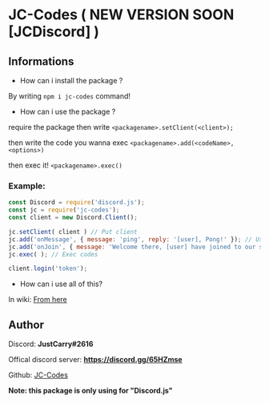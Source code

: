 # JC-Codes ( NEW VERSION SOON [JCDiscord] )

## Informations


- How can i install the package ?

By writing ``npm i jc-codes`` command!

- How can i use the package ?

require the package then write ``<packagename>.setClient(<client>);``


then write the code you wanna exec ``<packagename>.add(<codeName>,<options>)``


then exec it! ``<packagename>.exec()``


### Example: 
```js
const Discord = require('discord.js');
const jc = require('jc-codes');
const client = new Discord.Client();

jc.setClient( client ) // Put client
jc.add('onMessage', { message: 'ping', reply: '[user], Pong!' }); // Using onMessage code, example for ping pong,
jc.add('onJoin', { message: 'Welcome there, [user] have joined to our server', channel: 'channel-id', role: 'role-id' } )
jc.exec( ); // Exec codes

client.login('token');
```



- How can i use all of this?

In wiki: [From here](https://github.com/JustCarry/JC-Codes/wiki)

## Author

Discord: **JustCarry#2616**

Offical discord server: **https://discord.gg/65HZmse**

Github: [JC-Codes](https://github.com/JustCarry/JC-Codes)



**Note: this package is only using for "Discord.js"**

